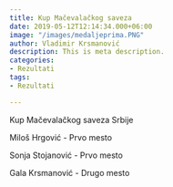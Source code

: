 ```yaml
---
title: Kup Mačevalačkog saveza
date: 2019-05-12T12:14:34.000+06:00
image: "/images/medaljeprima.PNG"
author: Vladimir Krsmanović
description: This is meta description.
categories:
- Rezultati
tags:
- Rezultati

---
```

Kup Mačevalačkog saveza Srbije

Miloš Hrgović - Prvo mesto

Sonja Stojanović - Prvo mesto

Gala Krsmanović - Drugo mesto